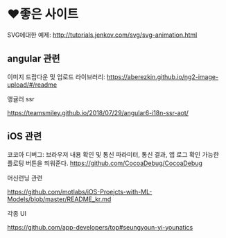 # ❤️좋은 사이트

SVG에대한 예제: http://tutorials.jenkov.com/svg/svg-animation.html





## angular 관련

이미지 드랍다운 및 업로드 라이브러리: https://aberezkin.github.io/ng2-image-upload/#/readme



앵귤러 ssr

<https://teamsmiley.github.io/2018/07/29/angular6-i18n-ssr-aot/> 

## iOS 관련

코코아 디버그: 
브라우저 내용 확인 및 통신 파라미터, 통신 결과, 앱 로그 확인 가능한 플로팅 버튼을 띄워준다.
https://github.com/CocoaDebug/CocoaDebug



머신런닝 관련

https://github.com/motlabs/iOS-Proejcts-with-ML-Models/blob/master/README_kr.md



각종 UI

<https://github.com/app-developers/top#seungyoun-yi-younatics>